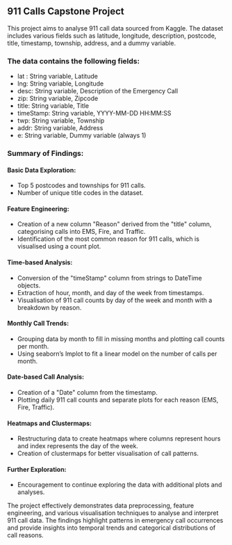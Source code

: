 ## 911 Calls Capstone Project

This project aims to analyse 911 call data sourced from Kaggle. The dataset includes various fields such as latitude, longitude, description, postcode, title, timestamp, township, address, and a dummy variable.

### The data contains the following fields:

* lat : String variable, Latitude
* lng: String variable, Longitude
* desc: String variable, Description of the Emergency Call
* zip: String variable, Zipcode
* title: String variable, Title
* timeStamp: String variable, YYYY-MM-DD HH:MM:SS
* twp: String variable, Township
* addr: String variable, Address
* e: String variable, Dummy variable (always 1)

### Summary of Findings:

#### Basic Data Exploration:
- Top 5 postcodes and townships for 911 calls.
- Number of unique title codes in the dataset.

#### Feature Engineering:
- Creation of a new column "Reason" derived from the "title" column, categorising calls into EMS, Fire, and Traffic.
- Identification of the most common reason for 911 calls, which is visualised using a count plot.

#### Time-based Analysis:
- Conversion of the "timeStamp" column from strings to DateTime objects.
- Extraction of hour, month, and day of the week from timestamps.
- Visualisation of 911 call counts by day of the week and month with a breakdown by reason.

#### Monthly Call Trends:
- Grouping data by month to fill in missing months and plotting call counts per month.
- Using seaborn’s lmplot to fit a linear model on the number of calls per month.

#### Date-based Call Analysis:
- Creation of a "Date" column from the timestamp.
- Plotting daily 911 call counts and separate plots for each reason (EMS, Fire, Traffic).

#### Heatmaps and Clustermaps:
- Restructuring data to create heatmaps where columns represent hours and index represents the day of the week.
- Creation of clustermaps for better visualisation of call patterns.

#### Further Exploration:
- Encouragement to continue exploring the data with additional plots and analyses.

The project effectively demonstrates data preprocessing, feature engineering, and various visualisation techniques to analyse and interpret 911 call data. The findings highlight patterns in emergency call occurrences and provide insights into temporal trends and categorical distributions of call reasons.